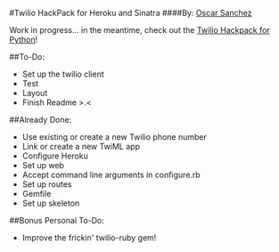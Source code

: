 #Twilio HackPack for Heroku and Sinatra
####By: [Oscar Sanchez](http://labcoder.com)

Work in progress... in the meantime, check out the [Twilio Hackpack for Python](https://github.com/RobSpectre/Twilio-Hackpack-for-Heroku-and-Flask#twilio-hackpack-for-heroku-and-flask)!

##To-Do:
+ Set up the twilio client
+ Test
+ Layout
+ Finish Readme >.<

##Already Done:
+ Use existing or create a new Twilio phone number
+ Link or create a new TwiML app
+ Configure Heroku
+ Set up web
+ Accept command line arguments in configure.rb
+ Set up routes
+ Gemfile
+ Set up skeleton

##Bonus Personal To-Do:
+ Improve the frickin' twilio-ruby gem!